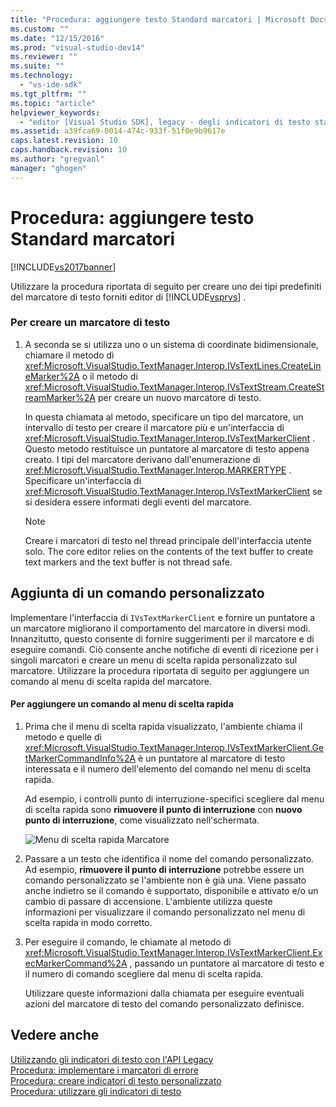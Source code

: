 ```yaml
---
title: "Procedura: aggiungere testo Standard marcatori | Microsoft Docs"
ms.custom: ""
ms.date: "12/15/2016"
ms.prod: "visual-studio-dev14"
ms.reviewer: ""
ms.suite: ""
ms.technology: 
  - "vs-ide-sdk"
ms.tgt_pltfrm: ""
ms.topic: "article"
helpviewer_keywords: 
  - "editor [Visual Studio SDK], legacy - degli indicatori di testo standard"
ms.assetid: a39fca69-0014-474c-933f-51f0e9b9617e
caps.latest.revision: 10
caps.handback.revision: 10
ms.author: "gregvanl"
manager: "ghogen"
---
```

# Procedura: aggiungere testo Standard marcatori
[!INCLUDE[vs2017banner](../code-quality/includes/vs2017banner.md)]

Utilizzare la procedura riportata di seguito per creare uno dei tipi predefiniti del marcatore di testo forniti editor di [!INCLUDE[vsprvs](../code-quality/includes/vsprvs_md.md)] .  
  
### Per creare un marcatore di testo  
  
1.  A seconda se si utilizza uno o un sistema di coordinate bidimensionale, chiamare il metodo di <xref:Microsoft.VisualStudio.TextManager.Interop.IVsTextLines.CreateLineMarker%2A> o il metodo di <xref:Microsoft.VisualStudio.TextManager.Interop.IVsTextStream.CreateStreamMarker%2A> per creare un nuovo marcatore di testo.  
  
     In questa chiamata al metodo, specificare un tipo del marcatore, un intervallo di testo per creare il marcatore più e un'interfaccia di <xref:Microsoft.VisualStudio.TextManager.Interop.IVsTextMarkerClient> .  Questo metodo restituisce un puntatore al marcatore di testo appena creato.  I tipi del marcatore derivano dall'enumerazione di <xref:Microsoft.VisualStudio.TextManager.Interop.MARKERTYPE> .  Specificare un'interfaccia di <xref:Microsoft.VisualStudio.TextManager.Interop.IVsTextMarkerClient> se si desidera essere informati degli eventi del marcatore.  
  
    > [!NOTE]
    >  Creare i marcatori di testo nel thread principale dell'interfaccia utente solo.  The core editor relies on the contents of the text buffer to create text markers and the text buffer is not thread safe.  
  
## Aggiunta di un comando personalizzato  
 Implementare l'interfaccia di `IVsTextMarkerClient` e fornire un puntatore a un marcatore migliorano il comportamento del marcatore in diversi modi.  Innanzitutto, questo consente di fornire suggerimenti per il marcatore e di eseguire comandi.  Ciò consente anche notifiche di eventi di ricezione per i singoli marcatori e creare un menu di scelta rapida personalizzato sul marcatore.  Utilizzare la procedura riportata di seguito per aggiungere un comando al menu di scelta rapida del marcatore.  
  
#### Per aggiungere un comando al menu di scelta rapida  
  
1.  Prima che il menu di scelta rapida visualizzato, l'ambiente chiama il metodo e quelle di <xref:Microsoft.VisualStudio.TextManager.Interop.IVsTextMarkerClient.GetMarkerCommandInfo%2A> è un puntatore al marcatore di testo interessata e il numero dell'elemento del comando nel menu di scelta rapida.  
  
     Ad esempio, i controlli punto di interruzione\-specifici scegliere dal menu di scelta rapida sono **rimuovere il punto di interruzione** con **nuovo punto di interruzione**, come visualizzato nell'schermata.  
  
     ![Menu di scelta rapida Marcatore](../extensibility/media/vsmarkercontextmenu.png "vsMarkercontextmenu")  
  
2.  Passare a un testo che identifica il nome del comando personalizzato.  Ad esempio, **rimuovere il punto di interruzione** potrebbe essere un comando personalizzato se l'ambiente non è già una.  Viene passato anche indietro se il comando è supportato, disponibile e attivato e\/o un cambio di passare di accensione.  L'ambiente utilizza queste informazioni per visualizzare il comando personalizzato nel menu di scelta rapida in modo corretto.  
  
3.  Per eseguire il comando, le chiamate al metodo di <xref:Microsoft.VisualStudio.TextManager.Interop.IVsTextMarkerClient.ExecMarkerCommand%2A> , passando un puntatore al marcatore di testo e il numero di comando scegliere dal menu di scelta rapida.  
  
     Utilizzare queste informazioni dalla chiamata per eseguire eventuali azioni del marcatore di testo del comando personalizzato definisce.  
  
## Vedere anche  
 [Utilizzando gli indicatori di testo con l'API Legacy](../extensibility/using-text-markers-with-the-legacy-api.md)   
 [Procedura: implementare i marcatori di errore](../extensibility/how-to-implement-error-markers.md)   
 [Procedura: creare indicatori di testo personalizzato](../extensibility/how-to-create-custom-text-markers.md)   
 [Procedura: utilizzare gli indicatori di testo](../extensibility/how-to-use-text-markers.md)
